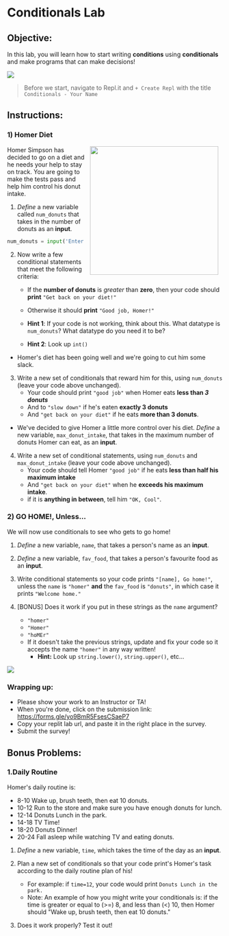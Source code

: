 # Conditionals Lab

## Objective: 
In this lab, you will learn how to start writing **conditions** using **conditionals** and make programs that can make decisions!




<img src="https://media4.giphy.com/media/VbnUQpnihPSIgIXuZv/200w.gif?cid=6c09b952ezuvbqkxzi7rmb7c5e8vmy81s30pgcxl5fr5ticm&ep=v1_gifs_search&rid=200w.gif&ct=g">
<!--
<img src="https://thumbs.gfycat.com/QualifiedAdolescentHind-size_restricted.gif">
-->

> Before we start, navigate to Repl.it and `+ Create Repl` with the title `Conditionals - Your Name`
<!--
> Before we start, navigate to the Repl.it assignment associated with this lab in the Teams tab! 
-->
## Instructions:

### 1) Homer Diet
<img src="https://s3.amazonaws.com/after-school-assets/homer.gif" width="300px" align="right" hspace="10"> Homer Simpson has decided to go on a diet and he needs your help to stay on track. You are going to make the tests pass and help him control his donut intake.   

1. *Define* a new variable called `num_donuts` that takes in the number of donuts as an **input**. 

```python
num_donuts = input('Enter number of donuts here: ')
```

2. Now write a few conditional statements that meet the following criteria:
    - If the **number of donuts** is *greater* than **zero**, then your code should **print** `"Get back on your diet!"` 
    - Otherwise it should **print** `"Good job, Homer!"`   

    - **Hint 1**: If your code is not working, think about this. What datatype is `num_donuts`? What datatype do you need it to be?
    - **Hint 2**: Look up `int()`
<!--
    - **Hint 2**: To change a string to an integer datatype, try using int(), and put the variable name inside the parentheses.
-->
- Homer's diet has been going well and we're going to cut him some slack. 

3. Write a new set of conditionals that reward him for this, using `num_donuts` (leave your code above unchanged).
    - Your code should print `"good job"` when Homer eats **less than *3 donuts***
    - And to `"slow down"` if he's eaten **exactly 3 donuts** 
    - And `"get back on your diet"` if he eats **more than 3 donuts**.

- We've decided to give Homer a little more control over his diet. *Define* a new variable, `max_donut_intake`, that takes in the maximum number of donuts Homer can eat, as an **input**.

4. Write a new set of conditional statements, using `num_donuts` and `max_donut_intake` (leave your code above unchanged).
    - Your code should tell Homer `"good job"` if he eats **less than half his maximum intake**
    - And `"get back on your diet"` when he **exceeds his maximum intake**.
    - if it is **anything in between**, tell him `"OK, Cool"`.
    


### 2) GO HOME!, Unless...  

We will now use conditionals to see who gets to go home!

1. *Define* a new variable, `name`, that takes a person's name as an **input**.

2. *Define* a new variable, `fav_food`, that takes a person's favourite food as an **input**.

3. Write conditional statements so your code prints `"[name], Go home!"`, unless the `name` is `"homer"` **and** the `fav_food` is `"donuts"`, in which case it prints `"Welcome home."`

3. [BONUS] Does it work if you put in these strings as the `name` argument?
    - `"homer"`
    - `"Homer"`
    - `"hoMEr"`
    - If it doesn't take the previous strings, update and fix your code so it accepts the name `"homer"` in any way written! 
        - **Hint:** Look up `string.lower()`, `string.upper()`, etc...


<!-- alternative-->
<!--
1. *Define* a new variable, `name`, that takes a person's name as an **input**.

2. Write conditional statements so your code prints `"[name], Go home!"`, unless the `name` is `"homer"`, in which case it prints `"Welcome home."`
-->

[![](https://media.tenor.com/images/a1a7f2e6a0a7e99a019a8937af3935e7/tenor.gif)]()

### Wrapping up:
- Please show your work to an Instructor or TA!
- When you're done, click on the submission link: https://forms.gle/yo9BmR5FsesCSaeP7
- Copy your replit lab url, and paste it in the right place in the survey.
- Submit the survey!


<!-- 

## Wrapping up:
Run the test.
- If it passes:
    - You can go on to try the bonus problems at the bottom of the lab. Be sure you don't change any of the code you already wrote!
    - When you're done, make sure to submit the lab with the `Submit` button on the top right.
- If it fails:
    - Review the lab to see if you missed any steps. You need to follow the steps _exactly_ to pass.
    - If you have questions, ask a classmate, or call over an Instructor or TA!

-->
## Bonus Problems:

### 1.Daily Routine

Homer's daily routine is:
- 8-10 Wake up, brush teeth, then eat 10 donuts.
- 10-12 Run to the store and make sure you have enough donuts for lunch.
- 12-14 Donuts Lunch in the park.
- 14-18 TV Time!
- 18-20 Donuts Dinner!
- 20-24 Fall asleep while watching TV and eating donuts.

1. *Define* a new variable, `time`, which takes the time of the day as an **input**.

2. Plan a new set of conditionals so that your code print's Homer's task according to the daily routine plan of his!
    - For example: if `time=12`, your code would print `Donuts Lunch in the park.`
    - Note: An example of how you might write your conditionals is: if the time is greater or equal to (>=) 8, and less than (<) 10, then Homer should "Wake up, brush teeth, then eat 10 donuts."
    
3. Does it work properly? Test it out!




